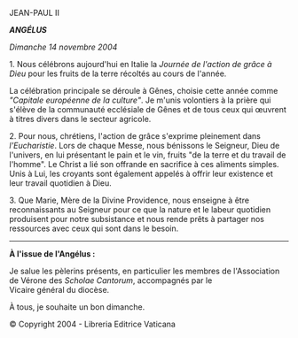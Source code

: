 JEAN-PAUL II

***ANGÉLUS***

*Dimanche 14 novembre 2004*

1. Nous célébrons aujourd'hui en Italie la *Journée de l'action de grâce à Dieu* pour les fruits de la terre récoltés au cours de l'année.

La célébration principale se déroule à Gênes, choisie cette année comme *"Capitale européenne de la culture"*. Je m'unis volontiers à la prière qui s'élève de la communauté ecclésiale de Gênes et de tous ceux qui œuvrent à titres divers dans le secteur agricole.

2. Pour nous, chrétiens, l'action de grâce s'exprime pleinement dans *l'Eucharistie*. Lors de chaque Messe, nous bénissons le Seigneur, Dieu de l'univers, en lui présentant le pain et le vin, fruits "de la terre et du travail de l'homme". Le Christ a lié son offrande en sacrifice à ces aliments simples. Unis à Lui, les croyants sont également appelés à offrir leur existence et leur travail quotidien à Dieu.

3. Que Marie, Mère de la Divine Providence, nous enseigne à être reconnaissants au Seigneur pour ce que la nature et le labeur quotidien produisent pour notre subsistance et nous rende prêts à partager nos ressources avec ceux qui sont dans le besoin.

** * **

**À l'issue de l'Angélus :**

Je salue les pèlerins présents, en particulier les membres de l'Association de Vérone des *Scholae Cantorum*, accompagnés par le Vicaire général du diocèse.

À tous, je souhaite un bon dimanche.

© Copyright 2004 - Libreria Editrice Vaticana